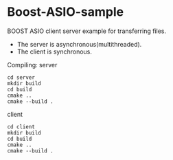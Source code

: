 # Boost-ASIO-sample
BOOST ASIO client server example for transferring files.
- The server is asynchronous(multithreaded).
- The client is synchronous.

Compiling:
server
```
cd server
mkdir build
cd build
cmake ..
cmake --build .
```
client
```
cd client
mkdir build
cd build
cmake ..
cmake --build .
```